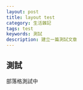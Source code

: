 ```yaml
---
layout: post
title: layout test
category: 生活雜記
tags: test
keywords: 測試
description: 建立一篇測試文章
---
```


## 測試
部落格測試中